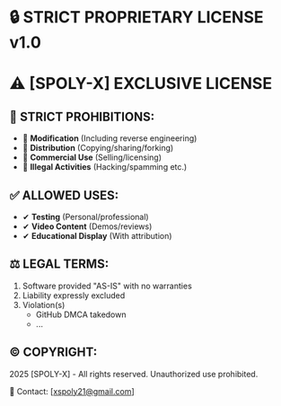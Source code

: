 # 🔒 STRICT PROPRIETARY LICENSE v1.0
# ⚠️ [SPOLY-X] EXCLUSIVE LICENSE

## 📛 STRICT PROHIBITIONS:
- 🚫 **Modification** (Including reverse engineering)
- 🚫 **Distribution** (Copying/sharing/forking)
- 🚫 **Commercial Use** (Selling/licensing)
- 🚫 **Illegal Activities** (Hacking/spamming etc.)

## ✅ ALLOWED USES:
- ✔ **Testing** (Personal/professional)
- ✔ **Video Content** (Demos/reviews)
- ✔ **Educational Display** (With attribution)

## ⚖️ LEGAL TERMS:
1. Software provided "AS-IS" with no warranties
2. Liability expressly excluded
3. Violation(s)
   - GitHub DMCA takedown
   - ...

## ©️ COPYRIGHT:
2025 [SPOLY-X] - All rights reserved.
Unauthorized use prohibited.

📧 Contact: [xspoly21@gmail.com]

